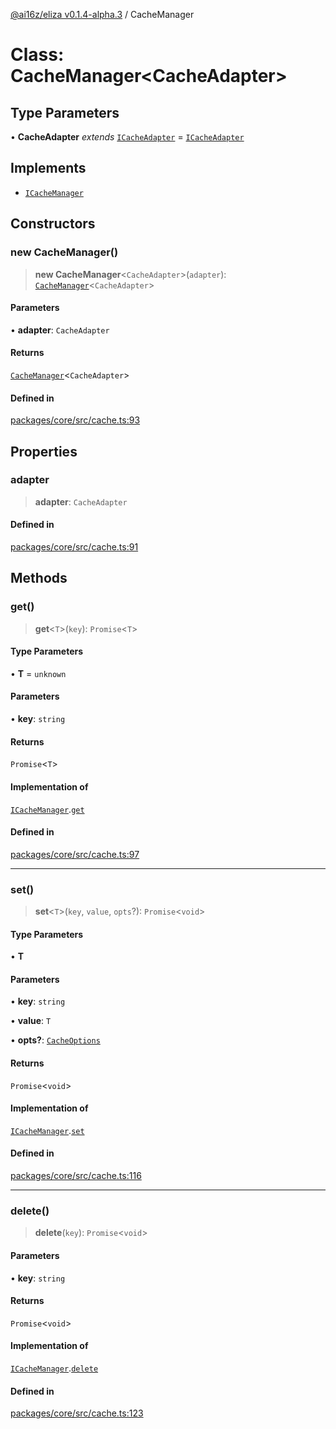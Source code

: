 [@ai16z/eliza v0.1.4-alpha.3](../index.md) / CacheManager

# Class: CacheManager\<CacheAdapter\>

## Type Parameters

• **CacheAdapter** _extends_ [`ICacheAdapter`](../interfaces/ICacheAdapter.md) = [`ICacheAdapter`](../interfaces/ICacheAdapter.md)

## Implements

- [`ICacheManager`](../interfaces/ICacheManager.md)

## Constructors

### new CacheManager()

> **new CacheManager**\<`CacheAdapter`\>(`adapter`): [`CacheManager`](CacheManager.md)\<`CacheAdapter`\>

#### Parameters

• **adapter**: `CacheAdapter`

#### Returns

[`CacheManager`](CacheManager.md)\<`CacheAdapter`\>

#### Defined in

[packages/core/src/cache.ts:93](https://github.com/ai16z/eliza/blob/main/packages/core/src/cache.ts#L93)

## Properties

### adapter

> **adapter**: `CacheAdapter`

#### Defined in

[packages/core/src/cache.ts:91](https://github.com/ai16z/eliza/blob/main/packages/core/src/cache.ts#L91)

## Methods

### get()

> **get**\<`T`\>(`key`): `Promise`\<`T`\>

#### Type Parameters

• **T** = `unknown`

#### Parameters

• **key**: `string`

#### Returns

`Promise`\<`T`\>

#### Implementation of

[`ICacheManager`](../interfaces/ICacheManager.md).[`get`](../interfaces/ICacheManager.md#get)

#### Defined in

[packages/core/src/cache.ts:97](https://github.com/ai16z/eliza/blob/main/packages/core/src/cache.ts#L97)

---

### set()

> **set**\<`T`\>(`key`, `value`, `opts`?): `Promise`\<`void`\>

#### Type Parameters

• **T**

#### Parameters

• **key**: `string`

• **value**: `T`

• **opts?**: [`CacheOptions`](../type-aliases/CacheOptions.md)

#### Returns

`Promise`\<`void`\>

#### Implementation of

[`ICacheManager`](../interfaces/ICacheManager.md).[`set`](../interfaces/ICacheManager.md#set)

#### Defined in

[packages/core/src/cache.ts:116](https://github.com/ai16z/eliza/blob/main/packages/core/src/cache.ts#L116)

---

### delete()

> **delete**(`key`): `Promise`\<`void`\>

#### Parameters

• **key**: `string`

#### Returns

`Promise`\<`void`\>

#### Implementation of

[`ICacheManager`](../interfaces/ICacheManager.md).[`delete`](../interfaces/ICacheManager.md#delete)

#### Defined in

[packages/core/src/cache.ts:123](https://github.com/ai16z/eliza/blob/main/packages/core/src/cache.ts#L123)
